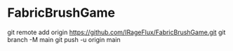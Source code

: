 # FabricBrushGame
git remote add origin https://github.com/IRageFlux/FabricBrushGame.git
git branch -M main
git push -u origin main
